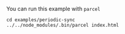 You can run this example with `parcel`

```
cd examples/periodic-sync
../../node_modules/.bin/parcel index.html
```
